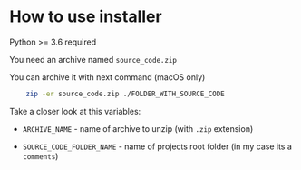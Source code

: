 # How to use installer

Python >= 3.6 required

You need an archive named `source_code.zip`

You can archive it with next command (macOS only)

```bash
    zip -er source_code.zip ./FOLDER_WITH_SOURCE_CODE
```

Take a closer look at this variables:

- `ARCHIVE_NAME` - name of archive to unzip (with `.zip` extension)

- `SOURCE_CODE_FOLDER_NAME` - name of projects root folder (in my case its a `comments`)
